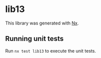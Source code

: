 # lib13

This library was generated with [Nx](https://nx.dev).

## Running unit tests

Run `nx test lib13` to execute the unit tests.
